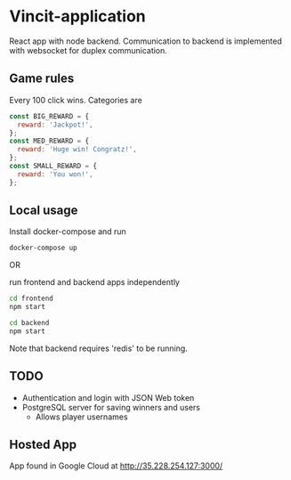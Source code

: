 # Vincit-application

React app with node backend. Communication to backend is implemented with websocket for duplex communication.

## Game rules
Every 100 click wins. Categories are

```js
const BIG_REWARD = {
  reward: 'Jackpot!',
};
const MED_REWARD = {
  reward: 'Huge win! Congratz!',
};
const SMALL_REWARD = {
  reward: 'You won!',
};
```

## Local usage

Install docker-compose and run

```bash
docker-compose up
```

OR

run frontend and backend apps independently

```bash
cd frontend
npm start
```

```bash
cd backend
npm start
```

Note that backend requires 'redis' to be running.

## TODO

- Authentication and login with JSON Web token
- PostgreSQL server for saving winners and users
  - Allows player usernames

## Hosted App

App found in Google Cloud at http://35.228.254.127:3000/